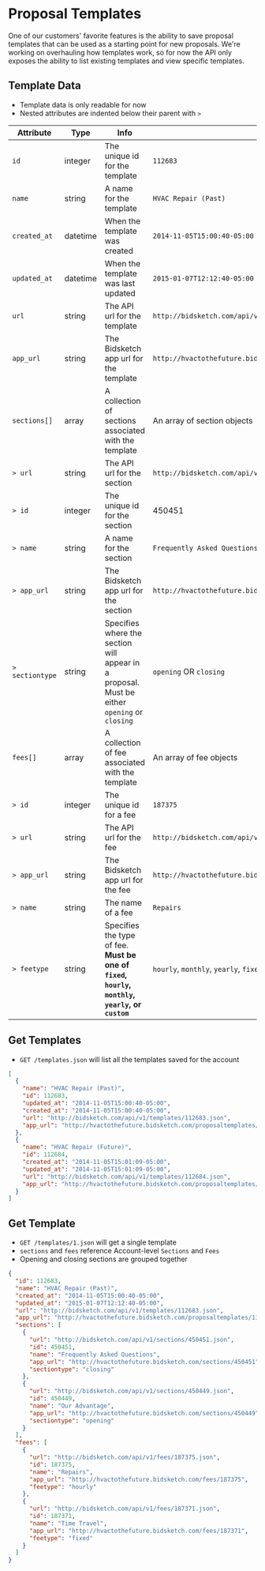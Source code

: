 # Proposal Templates

One of our customers' favorite features is the ability to save proposal templates that can be used as a starting point for new proposals. We're working on overhauling how templates work, so for now the API only exposes the ability to list existing templates and view specific templates.

## Template Data

* Template data is only readable for now
* Nested attributes are indented below their parent with `>`

Attribute | Type | Info | Example
--------- | ---- | ---- | -------
`id` | integer | The unique id for the template | `112683`
`name` | string | A name for the template | `HVAC Repair (Past)`
`created_at` | datetime | When the template was created | `2014-11-05T15:00:40-05:00`
`updated_at` | datetime | When the template was last updated | `2015-01-07T12:12:40-05:00`
`url` | string | The API url for the template | `http://bidsketch.com/api/v1/templates/112683.json`
`app_url` | string | The Bidsketch app url for the template | `http://hvactothefuture.bidsketch.com/proposaltemplates/112683/edit`
`sections[]` | array | A collection of sections associated with the template | An array of section objects
`> url` | string | The API url for the section | `http://bidsketch.com/api/v1/sections/450451.json`
`> id` | integer | The unique id for the section | 450451
`> name` | string | A name for the section | `Frequently Asked Questions`
`> app_url` | string | The Bidsketch app url for the section | `http://hvactothefuture.bidsketch.com/sections/450451`
`> sectiontype` | string | Specifies where the section will appear in a proposal. Must be either `opening` or `closing` | `opening` OR `closing`
`fees[]` | array | A collection of fee associated with the template | An array of fee objects
`> id` | integer | The unique id for a fee | `187375`
`> url` | string | The API url for the fee | `http://bidsketch.com/api/v1/fees/187375.json`
`> app_url` | string | The Bidsketch app url for the fee | `http://hvactothefuture.bidsketch.com/fees/187375`
`> name` | string | The name of a fee | `Repairs`
`> feetype` | string | Specifies the type of fee. **Must be one of `fixed`, `hourly`, `monthly`, `yearly`, or `custom`** | `hourly`, `monthly`, `yearly`, `fixed`, or `custom`

## Get Templates

* `GET /templates.json` will list all the templates saved for the account

```json
[
  {
    "name": "HVAC Repair (Past)",
    "id": 112683,
    "updated_at": "2014-11-05T15:00:40-05:00",
    "created_at": "2014-11-05T15:00:40-05:00",
    "url": "http://bidsketch.com/api/v1/templates/112683.json",
    "app_url": "http://hvactothefuture.bidsketch.com/proposaltemplates/112683/edit"
  },
  {
    "name": "HVAC Repair (Future)",
    "id": 112684,
    "created_at": "2014-11-05T15:01:09-05:00",
    "updated_at": "2014-11-05T15:01:09-05:00",
    "url": "http://bidsketch.com/api/v1/templates/112684.json",
    "app_url": "http://hvactothefuture.bidsketch.com/proposaltemplates/112684/edit"
  }
]
```

## Get Template

* `GET /templates/1.json` will get a single template
* `sections` and `fees` reference Account-level `Sections` and `Fees`
* Opening and closing sections are grouped together

```json
{
  "id": 112683,
  "name": "HVAC Repair (Past)",
  "created_at": "2014-11-05T15:00:40-05:00",
  "updated_at": "2015-01-07T12:12:40-05:00",
  "url": "http://bidsketch.com/api/v1/templates/112683.json",
  "app_url": "http://hvactothefuture.bidsketch.com/proposaltemplates/112683/edit",
  "sections": [
    {
      "url": "http://bidsketch.com/api/v1/sections/450451.json",
      "id": 450451,
      "name": "Frequently Asked Questions",
      "app_url": "http://hvactothefuture.bidsketch.com/sections/450451",
      "sectiontype": "closing"
    },
    {
      "url": "http://bidsketch.com/api/v1/sections/450449.json",
      "id": 450449,
      "name": "Our Advantage",
      "app_url": "http://hvactothefuture.bidsketch.com/sections/450449",
      "sectiontype": "opening"
    }
  ],
  "fees": [
    {
      "url": "http://bidsketch.com/api/v1/fees/187375.json",
      "id": 187375,
      "name": "Repairs",
      "app_url": "http://hvactothefuture.bidsketch.com/fees/187375",
      "feetype": "hourly"
    },
    {
      "url": "http://bidsketch.com/api/v1/fees/187371.json",
      "id": 187371,
      "name": "Time Travel",
      "app_url": "http://hvactothefuture.bidsketch.com/fees/187371",
      "feetype": "fixed"
    }
  ]
}
```

